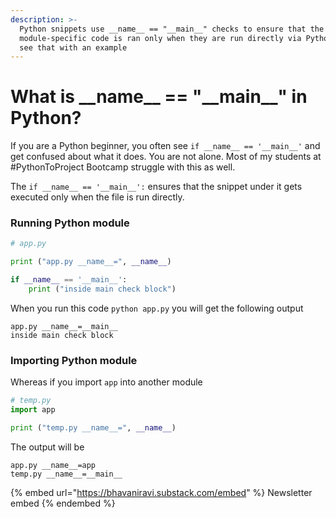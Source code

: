 ```yaml
---
description: >-
  Python snippets use __name__ == "__main__" checks to ensure that the
  module-specific code is ran only when they are run directly via Python. Let's
  see that with an example
---
```


# What is \_\_name\_\_ == "\_\_main\_\_" in Python?

If you are a Python beginner, you often see `if __name__ == '__main__'` and get confused about what it does. You are not alone. Most of my students at #PythonToProject Bootcamp struggle with this as well.

The `if __name__ == '__main__':` ensures that the snippet under it gets executed only when the file is run directly.

### Running Python module

```python
# app.py

print ("app.py __name__=", __name__)

if __name__ == '__main__':
    print ("inside main check block")
```

When you run this code `python app.py` you will get the following output

```
app.py __name__=__main__
inside main check block
```

### Importing Python module

Whereas if you import `app` into another module

```python
# temp.py
import app

print ("temp.py __name__=", __name__)
```

The output will be

```
app.py __name__=app
temp.py __name__=__main__
```



{% embed url="https://bhavaniravi.substack.com/embed" %}
Newsletter embed
{% endembed %}
